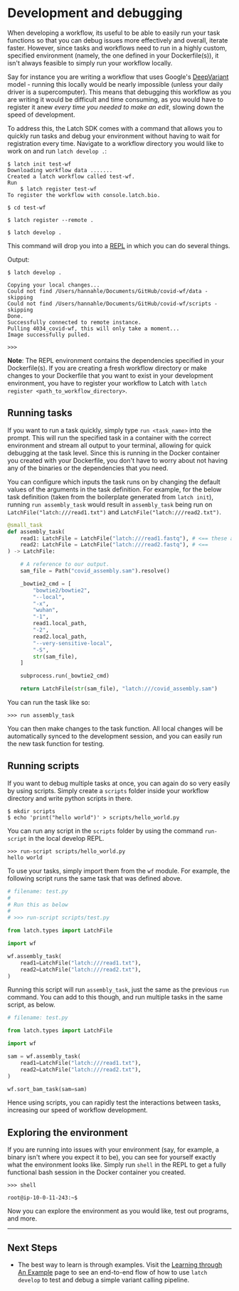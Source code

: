 # Development and debugging

When developing a workflow, its useful to be able to easily run your task functions so that you can debug issues more
effectively and overall, iterate faster. However, since tasks and workflows need to run in a highly custom, specified
environment (namely, the one defined in your Dockerfile(s)), it isn't always feasible to simply run your workflow
locally.

Say for instance you are writing a workflow that uses Google's [DeepVariant](https://github.com/google/deepvariant)
model - running this locally would be nearly impossible (unless your daily driver is a supercomputer). This means that
debugging this workflow as you are writing it would be difficult and time consuming, as you would have to register it
anew *every time you needed to make an edit*, slowing down the speed of development.

To address this, the Latch SDK comes with a command that allows you to quickly run tasks and debug your environment without having to wait for registration every time. Navigate to a workflow directory you would like to work on and run
 `latch develop .`:

```console
$ latch init test-wf
Downloading workflow data .......
Created a latch workflow called test-wf.
Run
    $ latch register test-wf
To register the workflow with console.latch.bio.

$ cd test-wf

$ latch register --remote . 

$ latch develop .
```

This command will drop you into a [REPL](https://en.wikipedia.org/wiki/Read%E2%80%93eval%E2%80%93print_loop) in which
you can do several things.

Output: 
```console
$ latch develop .

Copying your local changes...
Could not find /Users/hannahle/Documents/GitHub/covid-wf/data - skipping
Could not find /Users/hannahle/Documents/GitHub/covid-wf/scripts - skipping
Done.
Successfully connected to remote instance.
Pulling 4034_covid-wf, this will only take a moment...
Image successfully pulled.

>>>
```

**Note**: The REPL environment contains the dependencies specified in your Dockerfile(s). If you are creating a fresh workflow directory or make changes to your Dockerfile that you want to exist in your development environment, you have to register your workflow to Latch with `latch register <path_to_workflow_directory>`.

## Running tasks

If you want to run a task quickly, simply type `run <task_name>` into the prompt. This will run the specified task in a
container with the correct environment and stream all output to your terminal, allowing for quick debugging at the task
level. Since this is running in the Docker container you created with your Dockerfile, you don't have to worry about not
having any of the binaries or the dependencies that you need.

You can configure which inputs the task runs on by changing the default values of the arguments in the task definition.
For example, for the below task definition (taken from the boilerplate generated from `latch init`), running
`run assembly_task` would result in `assembly_task` being run on `LatchFile("latch:///read1.txt")` and
`LatchFile("latch:///read2.txt")`.

```python
@small_task
def assembly_task(
    read1: LatchFile = LatchFile("latch:///read1.fastq"), # <== these are what the task will be run on
    read2: LatchFile = LatchFile("latch:///read2.fastq"), # <==
) -> LatchFile:

    # A reference to our output.
    sam_file = Path("covid_assembly.sam").resolve()

    _bowtie2_cmd = [
        "bowtie2/bowtie2",
        "--local",
        "-x",
        "wuhan",
        "-1",
        read1.local_path,
        "-2",
        read2.local_path,
        "--very-sensitive-local",
        "-S",
        str(sam_file),
    ]

    subprocess.run(_bowtie2_cmd)

    return LatchFile(str(sam_file), "latch:///covid_assembly.sam")
```

You can run the task like so: 
```console
>>> run assembly_task
```

You can then make changes to the task function. All local changes will be automatically synced to the development session, and you can easily run the new task function for testing. 

## Running scripts

If you want to debug multiple tasks at once, you can again do so very easily by using scripts. Simply create a
`scripts` folder inside your workflow directory and write python scripts in there.

```console
$ mkdir scripts
$ echo 'print("hello world")' > scripts/hello_world.py
```

You can run any script in the `scripts` folder by using the command `run-script` in the local develop REPL.

```console
>>> run-script scripts/hello_world.py
hello world
```

To use your tasks, simply import them from the `wf` module. For example, the following script runs the same task that
was defined above.

```python
# filename: test.py
#
# Run this as below
#
# >>> run-script scripts/test.py

from latch.types import LatchFile

import wf

wf.assembly_task(
    read1=LatchFile("latch:///read1.txt"),
    read2=LatchFile("latch:///read2.txt"),
)
```

Running this script will run `assembly_task`, just the same as the previous `run` command. You can add to this though,
and run multiple tasks in the same script, as below.

```python
# filename: test.py

from latch.types import LatchFile

import wf

sam = wf.assembly_task(
    read1=LatchFile("latch:///read1.txt"),
    read2=LatchFile("latch:///read2.txt"),
)

wf.sort_bam_task(sam=sam)
```

Hence using scripts, you can rapidly test the interactions between tasks, increasing our speed of workflow development.

## Exploring the environment

If you are running into issues with your environment (say, for example, a binary isn't where you expect it to be), you can see for yourself exactly what the environment looks like. Simply run `shell` in the REPL to get a fully functional bash session in the Docker container you created.

```console
>>> shell

root@ip-10-0-11-243:~$
```

Now you can explore the environment as you would like, test out programs, and more.

---
## Next Steps
* The best way to learn is through examples. Visit the [Learning through An Example](../basics/latch_develop_example.md) page to see an end-to-end flow of how to use `latch develop` to test and debug a simple variant calling pipeline.